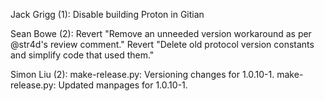 
Jack Grigg (1):
      Disable building Proton in Gitian

Sean Bowe (2):
      Revert "Remove an unneeded version workaround as per @str4d's review comment."
      Revert "Delete old protocol version constants and simplify code that used them."

Simon Liu (2):
      make-release.py: Versioning changes for 1.0.10-1.
      make-release.py: Updated manpages for 1.0.10-1.
